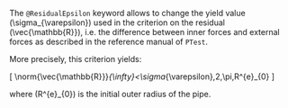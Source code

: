 The `@ResidualEpsilon` keyword allows to change the yield value
\(\sigma_{\varepsilon}\) used in the criterion on the residual
\(\vec{\mathbb{R}}\), i.e. the difference between inner forces and
external forces as described in the reference manual of `PTest`.

More precisely, this criterion yields:

\[
\norm{\vec{\mathbb{R}}}_{\infty}<\sigma_{\varepsilon}\,2\,\pi\,R^{e}_{0}
\]

where \(R^{e}_{0}\) is the initial outer radius of the pipe.
